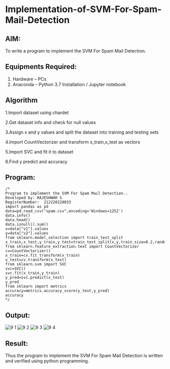 # Implementation-of-SVM-For-Spam-Mail-Detection

## AIM:
To write a program to implement the SVM For Spam Mail Detection.

## Equipments Required:
1. Hardware – PCs
2. Anaconda – Python 3.7 Installation / Jupyter notebook

## Algorithm

1.Import dataset using chardet

2.Get dataset info and check for null values

3.Assign x and y values and split the dataset into training and testing sets

4.Import CountVectorizer and transform x_train,x_test as vectors

5.Import SVC and fit it to dataset

6.Find y predict and accuracy

## Program:
```
/*
Program to implement the SVM For Spam Mail Detection..
Developed by: RAJESHWAR S
RegisterNumber:  212220220033
import pandas as pd
data=pd.read_csv("spam.csv",encoding='Windows=1252')
data.info()
data.head()
data.isnull().sum()
x=data["v1"].values
y=data["v2"].values
from sklearn.model_selection import train_test_split
x_train,x_test,y_train,y_test=train_test_split(x,y,train_size=0.2,random_state=0)
from sklearn.feature_extraction.text import CountVectorizer 
cv=CountVectorizer()
x_train=cv.fit_transform(x_train)
x_test=cv.transform(x_test)
from sklearn.svm import SVC
svc=SVC()
svc.fit(x_train,y_train)
y_pred=svc.predict(x_test)
y_pred
from sklearn import metrics
accuracy=metrics.accuracy_score(y_test,y_pred)
accuracy
*/
```

## Output:
![9 1](https://user-images.githubusercontent.com/114275126/204458532-6e592474-61b6-48a8-89ae-568b37d90ca1.PNG)
![9 2](https://user-images.githubusercontent.com/114275126/204458533-899653f0-dd80-4f62-840f-f02eb1807b3a.PNG)
![9 3](https://user-images.githubusercontent.com/114275126/204458534-da7dd911-5350-4772-aa76-9e79d9b1bdfb.PNG)
![9 4](https://user-images.githubusercontent.com/114275126/204458556-417d295f-427c-4ba4-a353-797eb420e009.PNG)



## Result:
Thus the program to implement the SVM For Spam Mail Detection is written and verified using python programming.
